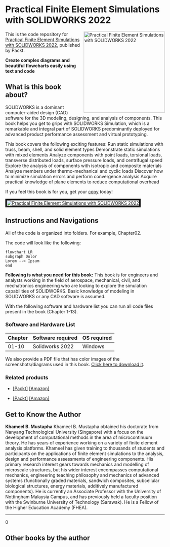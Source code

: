 # Practical Finite Element Simulations with SOLIDWORKS 2022

<a href="https://www.packtpub.com/product/practical-finite-element-simulations-with-solidworks-2022/9781801819923"><img src="https://static.packt-cdn.com/products/9781801819923/cover/smaller" alt="Practical Finite Element Simulations with SOLIDWORKS 2022" height="256px" align="right"></a>

This is the code repository for [Practical Finite Element Simulations with SOLIDWORKS 2022](https://www.packtpub.com/product/practical-finite-element-simulations-with-solidworks-2022/9781801819923), published by Packt.

**Create complex diagrams and beautiful flowcharts easily using text and code**

## What is this book about?
SOLIDWORKS is a dominant computer-aided design (CAD) software for the 3D modeling, designing, and analysis of components. This book helps you get to grips with SOLIDWORKS Simulation, which is a remarkable and integral part of SOLIDWORKS predominantly deployed for advanced product performance assessment and virtual prototyping.

This book covers the following exciting features:
Run static simulations with truss, beam, shell, and solid element types
Demonstrate static simulations with mixed elements
Analyze components with point loads, torsional loads, transverse distributed loads, surface pressure loads, and centrifugal speed
Explore the analysis of components with isotropic and composite materials
Analyze members under thermo-mechanical and cyclic loads
Discover how to minimize simulation errors and perform convergence analysis
Acquire practical knowledge of plane elements to reduce computational overhead

If you feel this book is for you, get your [copy](https://www.amazon.com/Practical-Finite-Element-Simulations-SOLIDWORKS/dp/1801819920) today!

<a href="https://www.packtpub.com/product/practical-finite-element-simulations-with-solidworks-2022/9781801819923"><img src="https://static.packt-cdn.com/products/9781801819923/cover/smaller" 
alt="Practical Finite Element Simulations with SOLIDWORKS 2022" border="5" /></a>

## Instructions and Navigations
All of the code is organized into folders. For example, Chapter02.

The code will look like the following:
```
flowchart LR
subgraph Dolor
Lorem --> Ipsum
end
```

**Following is what you need for this book:**
This book is for engineers and analysts working in the field of aerospace, mechanical, civil, and mechatronics engineering who are looking to explore the simulation capabilities of SOLIDWORKS. Basic knowledge of modeling in SOLIDWORKS or any CAD software is assumed.

With the following software and hardware list you can run all code files present in the book (Chapter 1-13).
### Software and Hardware List
| Chapter | Software required | OS required |
| -------- | ------------------------------------ | ----------------------------------- |
| 01-10 | Solidworks 2022 | Windows |


We also provide a PDF file that has color images of the screenshots/diagrams used in this book. [Click here to download it](https://static.packt-cdn.com/downloads/9781801819923_ColorImages.pdf).

### Related products
*  [[Packt]](https://www.packtpub.com/product/practical-autodesk-autocad-2021-and-autocad-lt-2021/9781789809152) [[Amazon]](https://www.amazon.com/Practical-Autodesk-AutoCAD-2021-no-nonsense-ebook/dp/B082PYHGYM)

*  [[Packt]](https://www.packtpub.com/product/learn-solidworks-2020/9781789804102) [[Amazon]](https://www.amazon.com/Learn-SOLIDWORKS-2020-hands-accomplished/dp/1789804108)


## Get to Know the Author
**Khameel B. Mustapha**
Khameel B. Mustapha obtained his doctorate from Nanyang Technological University (Singapore) with a focus on the development of computational methods in the area of microcontinuum theory. He has years of experience working on a variety of finite element analysis platforms. Khameel has given training to thousands of students and participants on the applications of finite element simulations to the analysis, design and performance assessments of engineering components. His primary research interest gears towards mechanics and modelling of microscale structures, but his wider interest encompasses computational mechanics, engineering teaching philosophy and mechanics of advanced systems (functionally graded materials, sandwich composites, subcellular biological structures, energy materials, additively manufactured components). He is currently an Associate Professor with the University of Nottingham Malaysia Campus, and has previously held a faculty position with the Swinburne University of Technology (Sarawak). He is a Fellow of the Higher Education Academy (FHEA).



****
0


## Other books by the author
[]()

[]()


